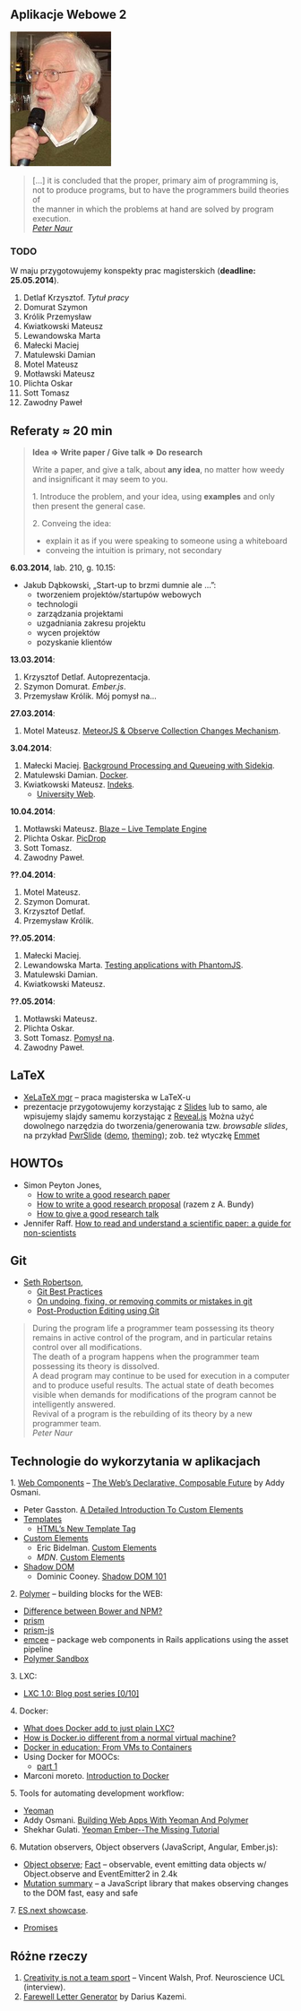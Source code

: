 ## Aplikacje Webowe 2

![Peter Naur](images/peter_naur.jpg)

> […] it is concluded that the proper, primary aim of programming is,<br>
> not to produce programs, but to have the programmers build theories of<br>
> the manner in which the problems at hand are solved by program execution.<br>
> [*Peter Naur*](http://alistair.cockburn.us/ASD+book+extract%3A+%22Naur,+Ehn,+Musashi%22)

### TODO

W maju przygotowujemy konspekty prac magisterskich (**deadline: 25.05.2014**).

1. Detlaf Krzysztof. *Tytuł pracy*
1. Domurat Szymon
1. Królik Przemysław
1. Kwiatkowski Mateusz
1. Lewandowska Marta
1. Małecki Maciej
1. Matulewski Damian
1. Motel Mateusz
1. Motławski Mateusz
1. Plichta Oskar
1. Sott Tomasz
1. Zawodny Paweł


## Referaty ≈ 20 min

> **Idea ⇒ Write paper / Give talk ⇒ Do research**
>
> Write a paper, and give a talk, about **any idea**,
> no matter how weedy and insignificant it may seem to you.
>
> 1\. Introduce the problem, and your idea, using **examples**
> and only then present the general case.
>
> 2\. Conveing the idea:
> * explain it as if you were speaking to someone using a whiteboard
> * conveing the intuition is primary, not secondary


**6.03.2014**, lab. 210, g. 10.15:

* Jakub Dąbkowski, „Start-up to brzmi dumnie ale …”:
  - tworzeniem projektów/startupów webowych
  * technologii
  * zarządzania projektami
  * uzgadniania zakresu projektu
  * wycen projektów
  * pozyskanie klientów

**13.03.2014**:

1. Krzysztof Detlaf. Autoprezentacja.
1. Szymon Domurat. *Ember.js*.
1. Przemysław Królik. Mój pomysł na…

**27.03.2014**:

1. Motel Mateusz. [MeteorJS & Observe Collection Changes Mechanism](http://mathewgd.webd.pl/slideshows/meteor-observe-changes/).

**3.04.2014**:

1. Małecki Maciej. [Background Processing and Queueing with Sidekiq](http://smefju.pl/presentations/sidekiq/index.html).
1. Matulewski Damian. [Docker](http://slid.es/dam_1/docker).
1. Kwiatkowski Mateusz. [Indeks](http://slid.es/mateuszkwiatkowski/e-indeks).
   - [University Web](https://github.com/madebydna/university-web).

**10.04.2014**:

1. Motławski Mateusz. [Blaze – Live Template Engine](http://slides.com/miotla007/meteor-js)
1. Plichta Oskar. [PicDrop](http://slid.es/oplichta/picdrop)
1. Sott Tomasz.
1. Zawodny Paweł.

**??.04.2014**:

1. Motel Mateusz.
1. Szymon Domurat.
1. Krzysztof Detlaf.
1. Przemysław Królik.

**??.05.2014**:

1. Małecki Maciej.
1. Lewandowska Marta. [Testing applications with PhantomJS](http://slid.es/martalewandowska/testing_apps_phantomjs).
1. Matulewski Damian.
1. Kwiatkowski Mateusz.

**??.05.2014**:

1. Motławski Mateusz.
1. Plichta Oskar.
1. Sott Tomasz. [Pomysł na](http://slides.com/supersott/pomysl_na). 
1. Zawodny Paweł.


## LaTeX

* [XeLaTeX mgr](https://github.com/wbzyl/xelatex-mgr) –
  praca magisterska w LaTeX-u
* prezentacje przygotowujemy korzystając z [Slides](http://slid.es/)
  lub to samo, ale wpisujemy slajdy samemu korzystając z [Reveal.js](http://lab.hakim.se/reveal-js/)
  Można użyć dowolnego narzędzia do tworzenia/generowania tzw. *browsable slides*, na przykład
  [PwrSlide](https://github.com/wvandaal/PwrSlide)
  ([demo](http://wcvd.me/PwrSlide/), [theming](https://github.com/wvandaal/PwrSlide/tree/master/theme));
  zob. też wtyczkę [Emmet](http://emmet.io/)


## HOWTOs

* Simon Peyton Jones,
  - [How to write a good research paper](http://research.microsoft.com/en-us/um/people/simonpj/papers/giving-a-talk/writing-a-paper-slides.pdf)
  - [How to write a good research proposal](http://research.microsoft.com/en-us/um/people/simonpj/papers/Proposal.html)
    (razem z A. Bundy)
  - [How to give a good research talk](http://research.microsoft.com/en-us/um/people/simonpj/papers/giving-a-talk/giving-a-talk-slides.pdf)
* Jennifer Raff.
  [How to read and understand a scientific paper: a guide for non-scientists](http://violentmetaphors.com/2013/08/25/how-to-read-and-understand-a-scientific-paper-2/)


## Git

* [Seth Robertson](http://sethrobertson.github.io/),
  - [Git Best Practices](http://sethrobertson.github.io/GitBestPractices/)
  - [On undoing, fixing, or removing commits or mistakes in git](http://sethrobertson.github.io/GitFixUm/fixup.html)
  - [Post-Production Editing using Git](http://sethrobertson.github.io/GitPostProduction/gpp.html)


> During the program life a programmer team possessing its theory
> remains in active control of the program, and in particular retains
> control over all modifications.<br>
> The death of a program happens when
> the programmer team possessing its theory is dissolved.<br>
> A dead program may continue to be used for execution in a computer and to produce
> useful results. The actual state of death becomes visible when demands
> for modifications of the program cannot be intelligently answered.<br>
> Revival of a program is the rebuilding of its theory by a new programmer team.<br>
> *Peter Naur*

## Technologie do wykorzytania w aplikacjach

1\. [Web Components](http://w3c.github.io/webcomponents/explainer/) –
[The Web’s Declarative, Composable Future](http://addyosmani.com/blog/the-webs-declarative-composable-future/)
by Addy Osmani.
- Peter Gasston.
  [A Detailed Introduction To Custom Elements](http://coding.smashingmagazine.com/2014/03/04/introduction-to-custom-elements/)
- [Templates](http://w3c.github.io/webcomponents/explainer/#template-section)
  *  [HTML’s New Template Tag](http://www.html5rocks.com/en/tutorials/webcomponents/template/)
- [Custom Elements](http://w3c.github.io/webcomponents/explainer/#custom-element-section)
  * Eric Bidelman. [Custom Elements](http://www.html5rocks.com/en/tutorials/webcomponents/customelements/)
  * *MDN*. [Custom Elements](https://developer.mozilla.org/en-US/Apps/Tools_and_frameworks/Custom_elements)
- [Shadow DOM](http://w3c.github.io/webcomponents/explainer/#shadow-dom-section)
  * Dominic Cooney. [Shadow DOM 101](http://www.html5rocks.com/en/tutorials/webcomponents/shadowdom/)

2\. [Polymer](http://www.polymer-project.org/) – building blocks for the WEB:
* [Difference between Bower and NPM?](http://stackoverflow.com/questions/18641899/difference-between-bower-and-npm)
* [prism](http://prismjs.com/)
* [prism-js](https://github.com/addyosmani/prism-js)
* [emcee](https://github.com/ahuth/emcee) –
  package web components in Rails applications using the asset pipeline
* [Polymer Sandbox](http://www.polymer-project.org/tools/sandbox/)

3\. LXC:
* [LXC 1.0: Blog post series [0/10]](https://www.stgraber.org/2013/12/20/lxc-1-0-blog-post-series/)

4\. Docker:
* [What does Docker add to just plain LXC?](http://stackoverflow.com/questions/17989306/what-does-docker-add-to-just-plain-lxc)
* [How is Docker.io different from a normal virtual machine?](http://stackoverflow.com/questions/16047306/how-is-docker-io-different-from-a-normal-virtual-machine)
* [Docker in education: From VMs to Containers](http://blog.docker.io/2014/04/docker-in-education-interview/)
* Using Docker for MOOCs:
  - [part 1](http://mjbright.blogspot.fr/2014/04/using-docker-for-moocs-part-1.html)
* Marconi moreto.
  [Introduction to Docker](https://speakerdeck.com/marconi/introduction-to-docker)

5\. Tools for automating development workflow:
- [Yeoman](https://github.com/yeoman/yeoman)
- Addy Osmani. [Building Web Apps With Yeoman And Polymer](http://www.html5rocks.com/en/tutorials/webcomponents/yeoman/)
- Shekhar Gulati. [Yeoman Ember--The Missing Tutorial](https://www.openshift.com/blogs/day-24-yeoman-ember-the-missing-tutorial)

6\. Mutation observers, Object observers (JavaScript, Angular, Ember.js):
- [Object observe](http://weblog.bocoup.com/javascript-object-observe/);
  [Fact](https://github.com/rwaldron/fact) –
  observable, event emitting data objects w/ Object.observe and EventEmitter2 in 2.4k
- [Mutation summary](https://code.google.com/p/mutation-summary/) –
  a JavaScript library that makes observing changes to the DOM fast, easy and safe

7\. [ES.next showcase](https://github.com/sindresorhus/esnext-showcase).
- [Promises](http://www.html5rocks.com/en/tutorials/es6/promises/)


## Różne rzeczy

1. [Creativity is not a team sport](http://www.improvides.com/2014/03/24/creativity-team-sport-interview-vincent-walsh-prof-neuroscience-ucl/) – Vincent Walsh, Prof. Neuroscience UCL (interview).
1. [Farewell Letter Generator](http://tinysubversions.com/stuff/farewell/) by Darius Kazemi.
